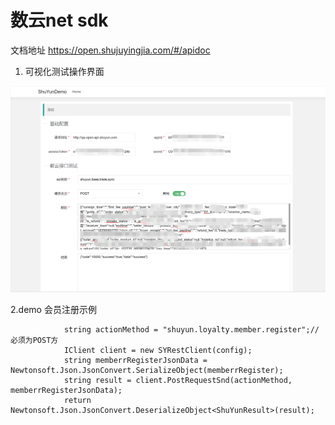 # 数云net sdk
文档地址 https://open.shujuyingjia.com/#/apidoc

1. 可视化测试操作界面

![Image text](https://github.com/h0730303779/ShuYunSDK/blob/master/res/1.png)



2.demo 会员注册示例
```
            string actionMethod = "shuyun.loyalty.member.register";//必须为POST方
            IClient client = new SYRestClient(config);
            string memberrRegisterJsonData = Newtonsoft.Json.JsonConvert.SerializeObject(memberrRegister);
            string result = client.PostRequestSnd(actionMethod, memberrRegisterJsonData);
            return Newtonsoft.Json.JsonConvert.DeserializeObject<ShuYunResult>(result);
```
